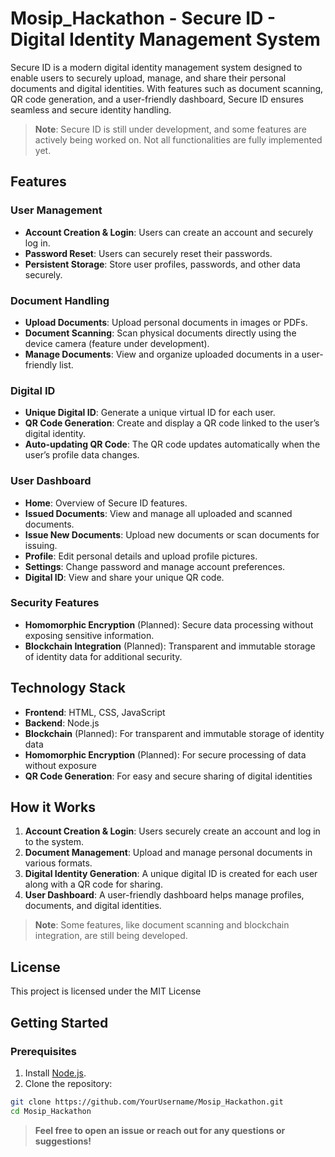 # Mosip_Hackathon - Secure ID - Digital Identity Management System

Secure ID is a modern digital identity management system designed to enable users to securely upload, manage, and share their personal documents and digital identities. With features such as document scanning, QR code generation, and a user-friendly dashboard, Secure ID ensures seamless and secure identity handling.

> **Note**: Secure ID is still under development, and some features are actively being worked on. Not all functionalities are fully implemented yet.

## Features

### User Management
- **Account Creation & Login**: Users can create an account and securely log in.
- **Password Reset**: Users can securely reset their passwords.
- **Persistent Storage**: Store user profiles, passwords, and other data securely.

### Document Handling
- **Upload Documents**: Upload personal documents in images or PDFs.
- **Document Scanning**: Scan physical documents directly using the device camera (feature under development).
- **Manage Documents**: View and organize uploaded documents in a user-friendly list.

### Digital ID
- **Unique Digital ID**: Generate a unique virtual ID for each user.
- **QR Code Generation**: Create and display a QR code linked to the user’s digital identity.
- **Auto-updating QR Code**: The QR code updates automatically when the user’s profile data changes.

### User Dashboard
- **Home**: Overview of Secure ID features.
- **Issued Documents**: View and manage all uploaded and scanned documents.
- **Issue New Documents**: Upload new documents or scan documents for issuing.
- **Profile**: Edit personal details and upload profile pictures.
- **Settings**: Change password and manage account preferences.
- **Digital ID**: View and share your unique QR code.

### Security Features
- **Homomorphic Encryption** (Planned): Secure data processing without exposing sensitive information.
- **Blockchain Integration** (Planned): Transparent and immutable storage of identity data for additional security.

## Technology Stack

- **Frontend**: HTML, CSS, JavaScript
- **Backend**: Node.js
- **Blockchain** (Planned): For transparent and immutable storage of identity data
- **Homomorphic Encryption** (Planned): For secure processing of data without exposure
- **QR Code Generation**: For easy and secure sharing of digital identities

## How it Works

1. **Account Creation & Login**: Users securely create an account and log in to the system.
2. **Document Management**: Upload and manage personal documents in various formats.
3. **Digital Identity Generation**: A unique digital ID is created for each user along with a QR code for sharing.
4. **User Dashboard**: A user-friendly dashboard helps manage profiles, documents, and digital identities.

> **Note**: Some features, like document scanning and blockchain integration, are still being developed.

## License

This project is licensed under the MIT License 
## Getting Started

### Prerequisites

1. Install [Node.js](https://nodejs.org/).
2. Clone the repository:

```bash
git clone https://github.com/YourUsername/Mosip_Hackathon.git
cd Mosip_Hackathon
```
> **Feel free to open an issue or reach out for any questions or suggestions!**
